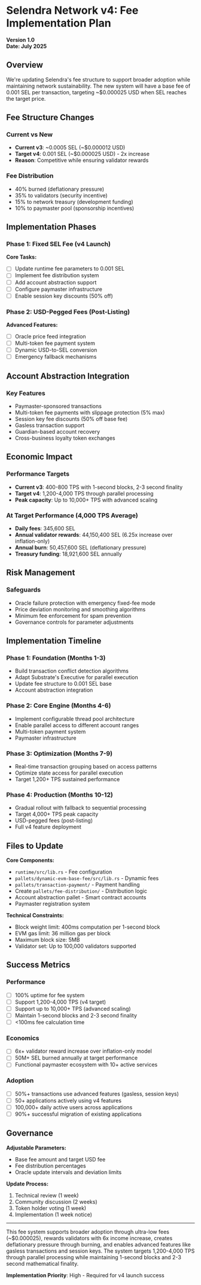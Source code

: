 # Selendra Network v4: Fee Implementation Plan

**Version 1.0**  
**Date: July 2025**

## Overview

We're updating Selendra's fee structure to support broader adoption while maintaining network sustainability. The new system will have a base fee of 0.001 SEL per transaction, targeting ~$0.000025 USD when SEL reaches the target price.

## Fee Structure Changes

### Current vs New
- **Current v3**: ~0.0005 SEL (~$0.000012 USD)
- **Target v4**: 0.001 SEL (~$0.000025 USD) - 2x increase
- **Reason**: Competitive while ensuring validator rewards

### Fee Distribution
- 40% burned (deflationary pressure)
- 35% to validators (security incentive) 
- 15% to network treasury (development funding)
- 10% to paymaster pool (sponsorship incentives)

## Implementation Phases

### Phase 1: Fixed SEL Fee (v4 Launch)
**Core Tasks:**
- [ ] Update runtime fee parameters to 0.001 SEL
- [ ] Implement fee distribution system
- [ ] Add account abstraction support
- [ ] Configure paymaster infrastructure
- [ ] Enable session key discounts (50% off)

### Phase 2: USD-Pegged Fees (Post-Listing)
**Advanced Features:**
- [ ] Oracle price feed integration
- [ ] Multi-token fee payment system
- [ ] Dynamic USD-to-SEL conversion
- [ ] Emergency fallback mechanisms

## Account Abstraction Integration

### Key Features
- Paymaster-sponsored transactions
- Multi-token fee payments with slippage protection (5% max)
- Session key fee discounts (50% off base fee)
- Gasless transaction support
- Guardian-based account recovery
- Cross-business loyalty token exchanges

## Economic Impact

### Performance Targets
- **Current v3**: 400-800 TPS with 1-second blocks, 2-3 second finality
- **Target v4**: 1,200-4,000 TPS through parallel processing
- **Peak capacity**: Up to 10,000+ TPS with advanced scaling

### At Target Performance (4,000 TPS Average)
- **Daily fees**: 345,600 SEL
- **Annual validator rewards**: 44,150,400 SEL (6.25x increase over inflation-only)
- **Annual burn**: 50,457,600 SEL (deflationary pressure)
- **Treasury funding**: 18,921,600 SEL annually

## Risk Management

### Safeguards
- Oracle failure protection with emergency fixed-fee mode
- Price deviation monitoring and smoothing algorithms
- Minimum fee enforcement for spam prevention
- Governance controls for parameter adjustments

## Implementation Timeline

### Phase 1: Foundation (Months 1-3)
- Build transaction conflict detection algorithms
- Adapt Substrate's Executive for parallel execution
- Update fee structure to 0.001 SEL base
- Account abstraction integration

### Phase 2: Core Engine (Months 4-6)
- Implement configurable thread pool architecture
- Enable parallel access to different account ranges
- Multi-token payment system
- Paymaster infrastructure

### Phase 3: Optimization (Months 7-9)
- Real-time transaction grouping based on access patterns
- Optimize state access for parallel execution
- Target 1,200+ TPS sustained performance

### Phase 4: Production (Months 10-12)
- Gradual rollout with fallback to sequential processing
- Target 4,000+ TPS peak capacity
- USD-pegged fees (post-listing)
- Full v4 feature deployment

## Files to Update

**Core Components:**
- `runtime/src/lib.rs` - Fee configuration
- `pallets/dynamic-evm-base-fee/src/lib.rs` - Dynamic fees
- `pallets/transaction-payment/` - Payment handling
- Create `pallets/fee-distribution/` - Distribution logic
- Account abstraction pallet - Smart contract accounts
- Paymaster registration system

**Technical Constraints:**
- Block weight limit: 400ms computation per 1-second block
- EVM gas limit: 36 million gas per block
- Maximum block size: 5MB
- Validator set: Up to 100,000 validators supported

## Success Metrics

### Performance
- [ ] 100% uptime for fee system
- [ ] Support 1,200-4,000 TPS (v4 target)
- [ ] Support up to 10,000+ TPS (advanced scaling)
- [ ] Maintain 1-second blocks and 2-3 second finality
- [ ] <100ms fee calculation time

### Economics
- [ ] 6x+ validator reward increase over inflation-only model
- [ ] 50M+ SEL burned annually at target performance
- [ ] Functional paymaster ecosystem with 10+ active services

### Adoption
- [ ] 50%+ transactions use advanced features (gasless, session keys)
- [ ] 50+ applications actively using v4 features
- [ ] 100,000+ daily active users across applications
- [ ] 90%+ successful migration of existing applications

## Governance

**Adjustable Parameters:**
- Base fee amount and target USD fee
- Fee distribution percentages
- Oracle update intervals and deviation limits

**Update Process:**
1. Technical review (1 week)
2. Community discussion (2 weeks) 
3. Token holder voting (1 week)
4. Implementation (1 week notice)

---

This fee system supports broader adoption through ultra-low fees (~$0.000025), rewards validators with 6x income increase, creates deflationary pressure through burning, and enables advanced features like gasless transactions and session keys. The system targets 1,200-4,000 TPS through parallel processing while maintaining 1-second blocks and 2-3 second mathematical finality.

**Implementation Priority**: High - Required for v4 launch success